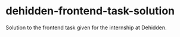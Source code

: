 # dehidden-frontend-task-solution
 Solution to the frontend task given for the internship at Dehidden.
